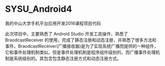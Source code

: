 # SYSU_Android4
我的中山大学手机平台应用开发2016课程项目代码

此次项目中，主要熟悉了 Android Studio 开发工具操作，熟悉了 BraodcastReceiver 的使用，完成了静态注册和动态注册，并熟悉了很多方法和事件。BraodcastReceiver(广播接收器)是为了实现系统广播而提供的一种组件，它和事件处理机制类似，但是事件处理机制是程序组件级别的，而广播事件处理机制是系统级别的。其包含包含静态注册方式和动态注册方式。
